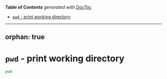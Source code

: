 <!-- START doctoc generated TOC please keep comment here to allow auto update -->
<!-- DON'T EDIT THIS SECTION, INSTEAD RE-RUN doctoc TO UPDATE -->
**Table of Contents**  *generated with [DocToc](https://github.com/thlorenz/doctoc)*

- [`pwd` - print working directory](#pwd---print-working-directory)

<!-- END doctoc generated TOC please keep comment here to allow auto update -->

---
orphan: true
---

# `pwd` - print working directory

```bash
pwd
```